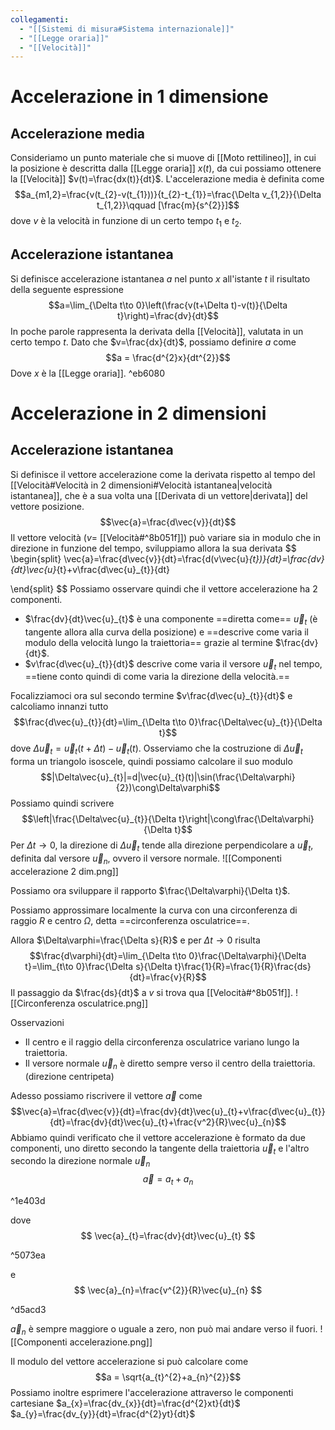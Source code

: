 ```yaml
---
collegamenti:
  - "[[Sistemi di misura#Sistema internazionale]]"
  - "[[Legge oraria]]"
  - "[[Velocità]]"
---
```

# Accelerazione in 1 dimensione
## Accelerazione media
Consideriamo un punto materiale che si muove di [[Moto rettilineo]], in cui la posizione è descritta dalla [[Legge oraria]] $x(t)$, da cui possiamo ottenere la [[Velocità]] $v(t)=\frac{dx(t)}{dt}$.
L'accelerazione media è definita come
$$a_{m1,2}=\frac{v(t_{2}-v(t_{1}))}{t_{2}-t_{1}}=\frac{\Delta v_{1,2}}{\Delta t_{1,2}}\qquad [\frac{m}{s^{2}}]$$
dove $v$ è la velocità in funzione di un certo tempo $t_{1}$ e $t_{2}$.
## Accelerazione istantanea
Si definisce accelerazione istantanea $a$ nel punto $x$ all'istante $t$ il risultato della seguente espressione
$$a=\lim_{\Delta t\to 0}\left(\frac{v(t+\Delta t)-v(t)}{\Delta t}\right)=\frac{dv}{dt}$$
In poche parole rappresenta la derivata della [[Velocità]], valutata in un certo tempo $t$. 
Dato che $v=\frac{dx}{dt}$, possiamo definire $a$ come
$$a = \frac{d^{2}x}{dt^{2}}$$
Dove $x$ è la [[Legge oraria]]. ^eb6080

# Accelerazione in 2 dimensioni
## Accelerazione istantanea
Si definisce il vettore accelerazione come la derivata rispetto al tempo del [[Velocità#Velocità in 2 dimensioni#Velocità istantanea|velocità istantanea]], che è a sua volta una [[Derivata di un vettore|derivata]] del vettore posizione.
$$\vec{a}=\frac{d\vec{v}}{dt}$$
Il vettore velocità ($v=$ [[Velocità#^8b051f]]) può variare sia in modulo che in direzione in funzione del tempo, sviluppiamo allora la sua derivata
$$
\begin{split}
\vec{a}=\frac{d\vec{v}}{dt}=\frac{d(v\vec{u}_{t})}{dt}=\frac{dv}{dt}\vec{u}_{t}+v\frac{d\vec{u}_{t}}{dt}

\end{split}
$$
Possiamo osservare quindi che il vettore accelerazione ha 2 componenti. 
- $\frac{dv}{dt}\vec{u}_{t}$ è una componente ==diretta come== $\vec{u}_{t}$ (è tangente allora alla curva della posizione) e ==descrive come varia il modulo della velocità lungo la traiettoria== grazie al termine $\frac{dv}{dt}$.
- $v\frac{d\vec{u}_{t}}{dt}$ descrive come varia il versore $\vec{u}_{t}$ nel tempo, ==tiene conto quindi di come varia la direzione della velocità.== 

Focalizziamoci ora sul secondo termine $v\frac{d\vec{u}_{t}}{dt}$ e calcoliamo innanzi tutto $$\frac{d\vec{u}_{t}}{dt}=\lim_{\Delta t\to 0}\frac{\Delta\vec{u}_{t}}{\Delta t}$$
dove $\Delta\vec{u}_{t}=\vec{u}_{t}(t+\Delta t)-\vec{u}_{t}(t)$.
Osserviamo che la costruzione di $\Delta\vec{u}_{t}$ forma un triangolo isoscele, quindi possiamo calcolare il suo modulo$$|\Delta\vec{u}_{t}|=d|\vec{u}_{t}(t)|\sin(\frac{\Delta\varphi}{2})\cong\Delta\varphi$$
Possiamo quindi scrivere $$\left|\frac{\Delta\vec{u}_{t}}{\Delta t}\right|\cong\frac{\Delta\varphi}{\Delta t}$$
Per $\Delta t\to 0$, la direzione di $\Delta \vec{u}_{t}$ tende alla direzione perpendicolare a $\vec{u}_{t}$, definita dal versore $\vec{u}_{n}$, ovvero il versore normale. 
![[Componenti accelerazione 2 dim.png]]

Possiamo ora sviluppare il rapporto $\frac{\Delta\varphi}{\Delta t}$.

Possiamo approssimare localmente la curva con una circonferenza di raggio $R$ e centro $\Omega$, detta ==circonferenza osculatrice==.

Allora $\Delta\varphi=\frac{\Delta s}{R}$ e per $\Delta t\to 0$ risulta$$\frac{d\varphi}{dt}=\lim_{\Delta t\to 0}\frac{\Delta\varphi}{\Delta t}=\lim_{t\to 0}\frac{\Delta s}{\Delta t}\frac{1}{R}=\frac{1}{R}\frac{ds}{dt}=\frac{v}{R}$$
Il passaggio da $\frac{ds}{dt}$ a $v$ si trova qua [[Velocità#^8b051f]].
![[Circonferenza osculatrice.png]]
 
 Osservazioni
- Il centro e il raggio della circonferenza osculatrice variano lungo la traiettoria.
- Il versore normale $\vec{u}_{n}$ è diretto sempre verso il centro della traiettoria. (direzione centripeta)

Adesso possiamo riscrivere il vettore $\vec{a}$ come $$\vec{a}=\frac{d\vec{v}}{dt}=\frac{dv}{dt}\vec{u}_{t}+v\frac{d\vec{u}_{t}}{dt}=\frac{dv}{dt}\vec{u}_{t}+\frac{v^2}{R}\vec{u}_{n}$$
Abbiamo quindi verificato che il vettore accelerazione è formato da due componenti,
uno diretto secondo la tangente della traiettoria $\vec{u}_{t}$ e l'altro secondo la direzione normale $\vec{u}_{n}$
$$
\vec{a}=a_{t}+a_{n}
$$

^1e403d

dove 
$$
\vec{a}_{t}=\frac{dv}{dt}\vec{u}_{t}
$$

^5073ea

e
$$
\vec{a}_{n}=\frac{v^{2}}{R}\vec{u}_{n}
$$

^d5acd3

$\vec{a}_{n}$ è sempre maggiore o uguale a zero, non può mai andare verso il fuori.
![[Componenti accelerazione.png]]

Il modulo del vettore accelerazione si può calcolare come $$a = \sqrt{a_{t}^{2}+a_{n}^{2}}$$
Possiamo inoltre esprimere l'accelerazione attraverso le componenti cartesiane
$a_{x}=\frac{dv_{x}}{dt}=\frac{d^{2}xt}{dt}$
$a_{y}=\frac{dv_{y}}{dt}=\frac{d^{2}yt}{dt}$
